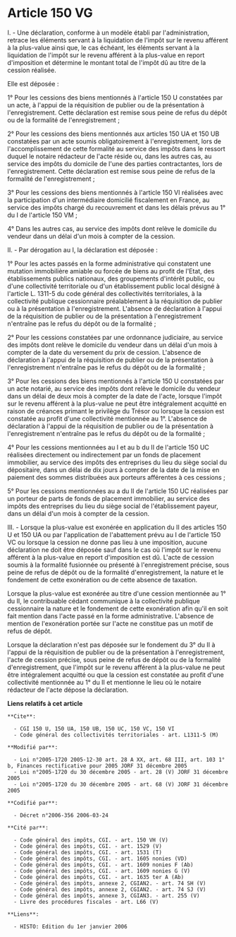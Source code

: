 # Article 150 VG

I. - Une déclaration, conforme à un modèle établi par l'administration, retrace les éléments servant à la liquidation de
l'impôt sur le revenu afférent à la plus-value ainsi que, le cas échéant, les éléments servant à la liquidation de l'impôt
sur le revenu afférent à la plus-value en report d'imposition et détermine le montant total de l'impôt dû au titre de la
cession réalisée.

Elle est déposée :

1° Pour les cessions des biens mentionnés à l'article 150 U constatées par un acte, à l'appui de la réquisition de publier ou
de la présentation à l'enregistrement. Cette déclaration est remise sous peine de refus du dépôt ou de la formalité de
l'enregistrement ;

2° Pour les cessions des biens mentionnés aux articles 150 UA et 150 UB constatées par un acte soumis obligatoirement à
l'enregistrement, lors de l'accomplissement de cette formalité au service des impôts dans le ressort duquel le notaire
rédacteur de l'acte réside ou, dans les autres cas, au service des impôts du domicile de l'une des parties contractantes,
lors de l'enregistrement. Cette déclaration est remise sous peine de refus de la formalité de l'enregistrement ;

3° Pour les cessions des biens mentionnés à l'article 150 VI réalisées avec la participation d'un intermédiaire domicilié
fiscalement en France, au service des impôts chargé du recouvrement et dans les délais prévus au 1° du I de l'article 150
VM ;

4° Dans les autres cas, au service des impôts dont relève le domicile du vendeur dans un délai d'un mois à compter de la
cession.

II. - Par dérogation au I, la déclaration est déposée :

1° Pour les actes passés en la forme administrative qui constatent une mutation immobilière amiable ou forcée de biens au
profit de l'Etat, des établissements publics nationaux, des groupements d'intérêt public, ou d'une collectivité territoriale
ou d'un établissement public local désigné à l'article L. 1311-5 du code général des collectivités territoriales, à la
collectivité publique cessionnaire préalablement à la réquisition de publier ou à la présentation à l'enregistrement.
L'absence de déclaration à l'appui de la réquisition de publier ou de la présentation à l'enregistrement n'entraîne pas le
refus du dépôt ou de la formalité ;

2° Pour les cessions constatées par une ordonnance judiciaire, au service des impôts dont relève le domicile du vendeur dans
un délai d'un mois à compter de la date du versement du prix de cession. L'absence de déclaration à l'appui de la réquisition
de publier ou de la présentation à l'enregistrement n'entraîne pas le refus du dépôt ou de la formalité ;

3° Pour les cessions des biens mentionnés à l'article 150 U constatées par un acte notarié, au service des impôts dont relève
le domicile du vendeur dans un délai de deux mois à compter de la date de l'acte, lorsque l'impôt sur le revenu afférent à la
plus-value ne peut être intégralement acquitté en raison de créances primant le privilège du Trésor ou lorsque la cession est
constatée au profit d'une collectivité mentionnée au 1°. L'absence de déclaration à l'appui de la réquisition de publier ou
de la présentation à l'enregistrement n'entraîne pas le refus du dépôt ou de la formalité ;

4° Pour les cessions mentionnées au I et au b du II de l'article 150 UC réalisées directement ou indirectement par un fonds
de placement immobilier, au service des impôts des entreprises du lieu du siège social du dépositaire, dans un délai de dix
jours à compter de la date de la mise en paiement des sommes distribuées aux porteurs afférentes à ces cessions ;

5° Pour les cessions mentionnées au a du II de l'article 150 UC réalisées par un porteur de parts de fonds de placement
immobilier, au service des impôts des entreprises du lieu du siège social de l'établissement payeur, dans un délai d'un mois
à compter de la cession.

III. - Lorsque la plus-value est exonérée en application du II des articles 150 U et 150 UA ou par l'application de
l'abattement prévu au I de l'article 150 VC ou lorsque la cession ne donne pas lieu à une imposition, aucune déclaration ne
doit être déposée sauf dans le cas où l'impôt sur le revenu afférent à la plus-value en report d'imposition est dû. L'acte de
cession soumis à la formalité fusionnée ou présenté à l'enregistrement précise, sous peine de refus de dépôt ou de la
formalité d'enregistrement, la nature et le fondement de cette exonération ou de cette absence de taxation.

Lorsque la plus-value est exonérée au titre d'une cession mentionnée au 1° du II, le contribuable cédant communique à la
collectivité publique cessionnaire la nature et le fondement de cette exonération afin qu'il en soit fait mention dans l'acte
passé en la forme administrative. L'absence de mention de l'exonération portée sur l'acte ne constitue pas un motif de refus
de dépôt.

Lorsque la déclaration n'est pas déposée sur le fondement du 3° du II à l'appui de la réquisition de publier ou de la
présentation à l'enregistrement, l'acte de cession précise, sous peine de refus de dépôt ou de la formalité d'enregistrement,
que l'impôt sur le revenu afférent à la plus-value ne peut être intégralement acquitté ou que la cession est constatée au
profit d'une collectivité mentionnée au 1° du II et mentionne le lieu où le notaire rédacteur de l'acte dépose la
déclaration.

**Liens relatifs à cet article**

	**Cite**:

	  - CGI 150 U, 150 UA, 150 UB, 150 UC, 150 VC, 150 VI
	  - Code général des collectivités territoriales - art. L1311-5 (M)

	**Modifié par**:

	  - Loi n°2005-1720 2005-12-30 art. 28 A XX, art. 68 III, art. 103 1° b, Finances rectificative pour 2005 JORF 31 décembre 2005
	  - Loi n°2005-1720 du 30 décembre 2005 - art. 28 (V) JORF 31 décembre 2005
	  - Loi n°2005-1720 du 30 décembre 2005 - art. 68 (V) JORF 31 décembre 2005

	**Codifié par**:

	  - Décret n°2006-356 2006-03-24

	**Cité par**:

	  - Code général des impôts, CGI. - art. 150 VH (V)
	  - Code général des impôts, CGI. - art. 1529 (V)
	  - Code général des impôts, CGI. - art. 1531 (T)
	  - Code général des impôts, CGI. - art. 1605 nonies (VD)
	  - Code général des impôts, CGI. - art. 1609 nonies F (Ab)
	  - Code général des impôts, CGI. - art. 1609 nonies G (V)
	  - Code général des impôts, CGI. - art. 1635 ter A (Ab)
	  - Code général des impôts, annexe 2, CGIAN2. - art. 74 SH (V)
	  - Code général des impôts, annexe 2, CGIAN2. - art. 74 SJ (V)
	  - Code général des impôts, annexe 3, CGIAN3. - art. 255 (V)
	  - Livre des procédures fiscales - art. L66 (V)

	**Liens**:

	  - HISTO: Edition du 1er janvier 2006
